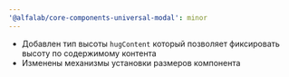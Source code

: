 ```yaml
---
'@alfalab/core-components-universal-modal': minor
---
```


- Добавлен тип высоты `hugContent` который позволяет фиксировать высоту по содержимому контента
- Изменены механизмы установки размеров компонента
